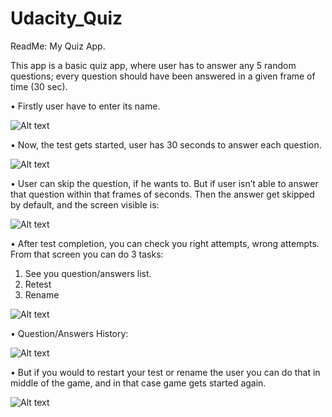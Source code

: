 # Udacity_Quiz
ReadMe: My Quiz App.

This app is a basic quiz app, where user has to answer any 5 random questions; every question should have been answered in a given frame of time (30 sec).

•	Firstly user have to enter its name.
 
 ![Alt text](https://user-images.githubusercontent.com/30904089/38231774-b5400ec2-3731-11e8-917c-669274ad1341.PNG)

•	Now, the test gets started, user has 30 seconds to answer each question.
 
 ![Alt text](https://user-images.githubusercontent.com/30904089/38231775-b57da5ca-3731-11e8-8a29-41dd742b660b.PNG)

•	User can skip the question, if he wants to. But if user isn’t able to answer that question within that frames of seconds. Then the answer get skipped by default, and the screen visible is:
 
 ![Alt text](https://user-images.githubusercontent.com/30904089/38231777-b5ef1502-3731-11e8-99d2-2c178a32547b.PNG)

•	After test completion, you can check you right attempts, wrong attempts. From that screen you can do 3 tasks:
1.	See you question/answers list.
2.	Retest
3.	Rename
 
 ![Alt text](https://user-images.githubusercontent.com/30904089/38231778-b62a9032-3731-11e8-973a-7a6a9de1cea5.PNG)

•	Question/Answers History:
 
 ![Alt text](https://user-images.githubusercontent.com/30904089/38231779-b6695498-3731-11e8-8858-a073e0b5e6e8.PNG)

•	But if you would to restart your test or rename the user you can do that in middle of the game, and in that case game gets started again.
 
 ![Alt text](https://user-images.githubusercontent.com/30904089/38231780-b6a5dfbc-3731-11e8-8aa8-11278389db62.PNG)

